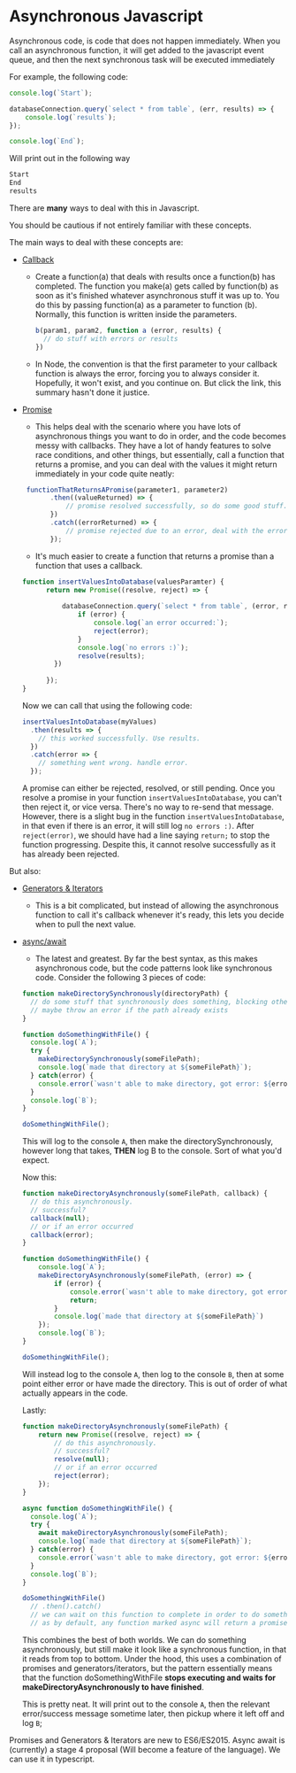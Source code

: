 # Asynchronous Javascript

Asynchronous code, is code that does not happen immediately. When you call an asynchronous function, it will get added to the javascript event queue, and then the next synchronous task will be executed immediately

For example, the following code:

```javascript
console.log(`Start`);

databaseConnection.query(`select * from table`, (err, results) => {
    console.log(`results`);   
});

console.log(`End`);
```

Will print out in the following way

```bash
Start
End
results
```

There are **many** ways to deal with this in Javascript.

You should be cautious if not entirely familiar with these concepts.

The main ways to deal with these concepts are:
- [Callback](https://github.com/getify/You-Dont-Know-JS/blob/master/async%20%26%20performance/ch2.md)
  - Create a function(a) that deals with results once a function(b) has completed.
  The function you make(a) gets called by function(b) as soon as it's finished whatever asynchronous stuff it was up to. You do this by passing function(a) as a parameter to function (b).
  Normally, this function is written inside the parameters.
  
      ````javascript 
      b(param1, param2, function a (error, results) {
        // do stuff with errors or results
      })
      ````
   - In Node, the convention is that the first parameter to your callback function is always the error, forcing you to always consider it. Hopefully, it won't exist, and you continue on. But click the link, this summary hasn't done it justice.  
- [Promise](https://github.com/getify/You-Dont-Know-JS/blob/master/async%20%26%20performance/ch3.md)
  - This helps deal with the scenario where you have lots of asynchronous things you want to do in order,
  and the code becomes messy with callbacks. They have a lot of handy features to solve race conditions, and other things, but essentially, call a function that returns a promise, and you can deal with the values it might return immediately in your code quite neatly:
  
   ```javascript
    functionThatReturnsAPromise(parameter1, parameter2)
          .then((valueReturned) => {
              // promise resolved successfully, so do some good stuff.
          })
          .catch((errorReturned) => {
              // promise rejected due to an error, deal with the error.
          });
    ```
    
   - It's much easier to create a function that returns a promise than a function that uses a callback.
   
    ```javascript
    function insertValuesIntoDatabase(valuesParamter) {
          return new Promise((resolve, reject) => {
              
              databaseConnection.query(`select * from table`, (error, results) => {
                  if (error) {
                      console.log(`an error occurred:`);
                      reject(error);
                  }
                  console.log(`no errors :)`);
                  resolve(results);
            })
            
          });
    }
    ```
    
    Now we can call that using the following code:
    
    ```javascript
    insertValuesIntoDatabase(myValues)
      .then(results => {
        // this worked successfully. Use results.
      })
      .catch(error => {
        // something went wrong. handle error.
      });
    ```
    
    A promise can either be rejected, resolved, or still pending. Once you resolve a promise in your function `insertValuesIntoDatabase`,
    you can't then reject it, or vice versa. There's no way to re-send that message.
     However, there is a slight bug in the function `insertValuesIntoDatabase`, in that even if there is an error, it will still log `no errors :)`.
     After `reject(error)`, we should have had a line saying `return;` to stop the function progressing. Despite this, it cannot resolve successfully as it has already been rejected.

But also: 
- [Generators & Iterators](https://github.com/getify/You-Dont-Know-JS/blob/master/async%20%26%20performance/ch4.md)
  - This is a bit complicated, but instead of allowing the asynchronous function to call it's callback whenever it's ready, this lets you decide when to pull the next value.
- [async/await](https://github.com/getify/You-Dont-Know-JS/blob/master/es6%20%26%20beyond/ch8.md)
  - The latest and greatest. By far the best syntax, as this makes asynchronous code, but the code patterns look like synchronous code.
  Consider the following 3 pieces of code:
  
  ```javascript
  function makeDirectorySynchronously(directoryPath) {
    // do some stuff that synchronously does something, blocking other things from happening.
    // maybe throw an error if the path already exists  
  }

  function doSomethingWithFile() {
    console.log(`A`);
    try {
      makeDirectorySynchronously(someFilePath);
      console.log(`made that directory at ${someFilePath}`);
    } catch(error) {
      console.error(`wasn't able to make directory, got error: ${error}`);  
    }
    console.log(`B`);
  }

  doSomethingWithFile();
  ```
  
  This will log to the console `A`, then make the directorySynchronously, however long that takes, **THEN** log B to the console.
  Sort of what you'd expect.
  
  Now this:
  
  ```javascript
  function makeDirectoryAsynchronously(someFilePath, callback) {
    // do this asynchronously.
    // successful?
    callback(null);
    // or if an error occurred
    callback(error);
  }

  function doSomethingWithFile() {
      console.log(`A`);
      makeDirectoryAsynchronously(someFilePath, (error) => {
          if (error) {
              console.error(`wasn't able to make directory, got error: ${error}`);
              return;
          }
          console.log(`made that directory at ${someFilePath}`)
      });
      console.log(`B`);
  }

  doSomethingWithFile();
  ```
  
  Will instead log to the console `A`, then log to the console `B`, then at some point either error or have made the directory.
  This is out of order of what actually appears in the code.
  
  Lastly:
  
  ```javascript
  function makeDirectoryAsynchronously(someFilePath) {
      return new Promise((resolve, reject) => {
          // do this asynchronously.
          // successful?
          resolve(null);
          // or if an error occurred
          reject(error);
      });
  }

  async function doSomethingWithFile() {
    console.log(`A`);
    try {
      await makeDirectoryAsynchronously(someFilePath);
      console.log(`made that directory at ${someFilePath}`);
    } catch(error) {
      console.error(`wasn't able to make directory, got error: ${error}`);  
    }
    console.log(`B`);
  }

  doSomethingWithFile()
    // .then().catch()
    // we can wait on this function to complete in order to do something else once it has finished,
    // as by default, any function marked async will return a promise.
  ```
  
  This combines the best of both worlds. We can do something asynchronously,
  but still make it look like a synchronous function, in that it reads from top to bottom.
  Under the hood, this uses a combination of promises and generators/iterators, but the pattern essentially means that the function doSomethingWithFile **stops executing and waits for makeDirectoryAsynchronously to have finished**.
  
  This is pretty neat.
  It will print out to the console `A`, then the relevant error/success message sometime later, then pickup where it left off and log `B`;
  
Promises and Generators & Iterators are new to ES6/ES2015.
Async await is (currently) a stage 4 proposal (Will become a feature of the language). We can use it in typescript.